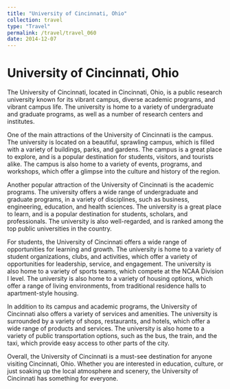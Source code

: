 ```yaml
---
title: "University of Cincinnati, Ohio"
collection: travel
type: "Travel"
permalink: /travel/travel_060
date: 2014-12-07
---
```


# University of Cincinnati, Ohio
The University of Cincinnati, located in Cincinnati, Ohio, is a public research university known for its vibrant campus, diverse academic programs, and vibrant campus life. The university is home to a variety of undergraduate and graduate programs, as well as a number of research centers and institutes.

One of the main attractions of the University of Cincinnati is the campus. The university is located on a beautiful, sprawling campus, which is filled with a variety of buildings, parks, and gardens. The campus is a great place to explore, and is a popular destination for students, visitors, and tourists alike. The campus is also home to a variety of events, programs, and workshops, which offer a glimpse into the culture and history of the region.

Another popular attraction of the University of Cincinnati is the academic programs. The university offers a wide range of undergraduate and graduate programs, in a variety of disciplines, such as business, engineering, education, and health sciences. The university is a great place to learn, and is a popular destination for students, scholars, and professionals. The university is also well-regarded, and is ranked among the top public universities in the country.

For students, the University of Cincinnati offers a wide range of opportunities for learning and growth. The university is home to a variety of student organizations, clubs, and activities, which offer a variety of opportunities for leadership, service, and engagement. The university is also home to a variety of sports teams, which compete at the NCAA Division I level. The university is also home to a variety of housing options, which offer a range of living environments, from traditional residence halls to apartment-style housing.

In addition to its campus and academic programs, the University of Cincinnati also offers a variety of services and amenities. The university is surrounded by a variety of shops, restaurants, and hotels, which offer a wide range of products and services. The university is also home to a variety of public transportation options, such as the bus, the train, and the taxi, which provide easy access to other parts of the city.

Overall, the University of Cincinnati is a must-see destination for anyone visiting Cincinnati, Ohio. Whether you are interested in education, culture, or just soaking up the local atmosphere and scenery, the University of Cincinnati has something for everyone.

